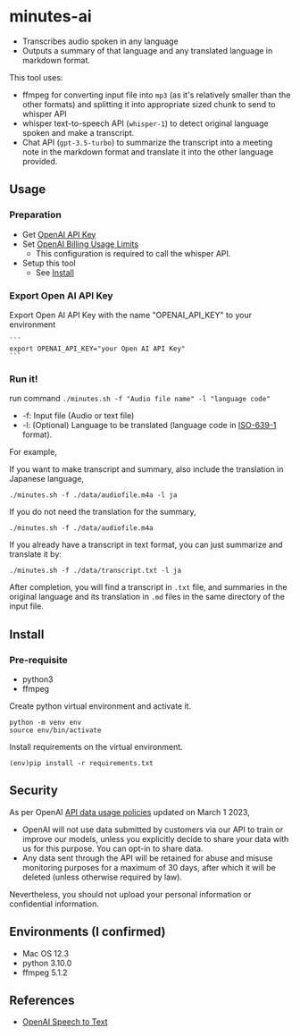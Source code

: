 # minutes-ai

- Transcribes audio spoken in any language
- Outputs a summary of that language and any translated language in markdown format.  

This tool uses: 

- ffmpeg for converting input file into `mp3` (as it's relatively smaller than the other formats) and splitting it into appropriate sized chunk to send to whisper API
- whisper text-to-speech API (`whisper-1`) to detect original language spoken and make a transcript. 
- Chat API (`gpt-3.5-turbo`) to summarize the transcript into a meeting note in the markdown format and translate it into the other language provided. 

## Usage

### Preparation

- Get [OpenAI API Key](https://platform.openai.com/account/api-keys)
- Set [OpenAI Billing Usage Limits](https://platform.openai.com/account/billing/limits)
  - This configuration is required to call the whisper API. 
- Setup this tool
  - See [Install](#install)

### Export Open AI API Key

Export Open AI API Key with the name "OPENAI_API_KEY" to your environment

    ```
    export OPENAI_API_KEY="your Open AI API Key"
    ```

### Run it! 

run command `./minutes.sh -f "Audio file name" -l "language code"`

- -f: Input file (Audio or text file)
- -l: (Optional) Language to be translated (language code in [ISO-639-1](https://www.loc.gov/standards/iso639-2/php/code_list.php) format). 

For example, 

If you want to make transcript and summary, also include the translation in Japanese language, 

```
./minutes.sh -f ./data/audiofile.m4a -l ja
```

If you do not need the translation for the summary, 

```
./minutes.sh -f ./data/audiofile.m4a
```

If you already have a transcript in text format, you can just summarize and translate it by: 

```
./minutes.sh -f ./data/transcript.txt -l ja
```

After completion, you will find a transcript in `.txt` file, and summaries in the original language and its translation in `.md` files in the same directory of the input file. 

## Install

### Pre-requisite

- python3
- ffmpeg

Create python virtual environment and activate it.

```
python -m venv env
source env/bin/activate
```

Install requirements on the virtual environment.  

```
(env)pip install -r requirements.txt
```

## Security

As per OpenAI [API data usage policies](https://openai.com/policies/api-data-usage-policies) updated on March 1 2023, 

- OpenAI will not use data submitted by customers via our API to train or improve our models, unless you explicitly decide to share your data with us for this purpose. You can opt-in to share data.
- Any data sent through the API will be retained for abuse and misuse monitoring purposes for a maximum of 30 days, after which it will be deleted (unless otherwise required by law). 

Nevertheless, you should not upload your personal information or confidential information.  

## Environments (I confirmed)

- Mac OS 12.3
- python 3.10.0
- ffmpeg 5.1.2

## References

- [OpenAI Speech to Text](https://platform.openai.com/docs/guides/speech-to-text)
